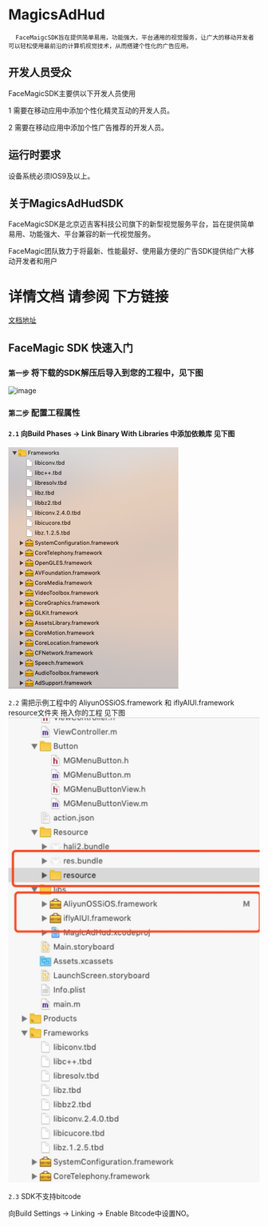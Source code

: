 # MagicsAdHud
      FaceMaigcSDK旨在提供简单易用，功能强大，平台通用的视觉服务，让广大的移动开发者可以轻松使用最前沿的计算机视觉技术，从而搭建个性化的广告应用。
      
## 开发人员受众

FaceMagicSDK主要供以下开发人员使用

1 需要在移动应用中添加个性化精灵互动的开发人员。

2 需要在移动应用中添加个性广告推荐的开发人员。

## 运行时要求

设备系统必须IOS9及以上。

## 关于MagicsAdHudSDK

FaceMagicSDK是北京迈吉客科技公司旗下的新型视觉服务平台，旨在提供简单易用、功能强大、平台兼容的新一代视觉服务。

FaceMagic团队致力于将最新、性能最好、使用最方便的广告SDK提供给广大移动开发者和用户

# 详情文档 请参阅 下方链接

[文档地址](https://github.com/MagicsSDK/MagicsAdHud/blob/master/image/51540460320_.pic.jpg) 

## FaceMagic SDK 快速入门

### `第一步` 将下载的SDK解压后导入到您的工程中，见下图
![image](https://github.com/MagicsSDK/FaceMagic/tree/master/img_folder/图片1.png)

### `第二步` 配置工程属性

#### `2.1` 向Build Phases → Link Binary With Libraries 中添加依赖库 见下图
![image](https://github.com/MagicsSDK/MagicsAdHud/blob/master/image/framework.png)

`2.2` 需把示例工程中的 AliyunOSSiOS.framework 和 iflyAIUI.framework  resource文件夹 拖入你的工程 见下图
![image](https://github.com/MagicsSDK/MagicsAdHud/blob/master/image/21540459928_.pic_hd.jpg)

`2.3` SDK不支持bitcode

向Build Settings → Linking → Enable Bitcode中设置NO。
 
